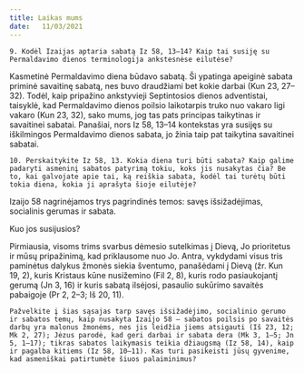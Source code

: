 ```yaml
---
title: Laikas mums 
date:   11/03/2021
---
```


`9. Kodėl Izaijas aptaria sabatą Iz 58, 13–14? Kaip tai susiję su Permaldavimo dienos terminologija ankstesnėse eilutėse?`

Kasmetinė Permaldavimo diena būdavo sabatą. Ši ypatinga apeiginė sabata priminė savaitinę sabatą, nes buvo draudžiami bet kokie darbai (Kun 23, 27–32). Todėl, kaip pripažino ankstyvieji Septintosios dienos adventistai, taisyklė, kad Permaldavimo dienos poilsio laikotarpis truko nuo vakaro ligi vakaro (Kun 23, 32), sako mums, jog tas pats principas taikytinas ir savaitinei sabatai. Panašiai, nors Iz 58, 13–14 kontekstas yra susijęs su iškilmingos Permaldavimo dienos sabata, jo žinia taip pat taikytina savaitinei sabatai.

`10. Perskaitykite Iz 58, 13. Kokia diena turi būti sabata? Kaip galime padaryti asmeninį sabatos patyrimą tokiu, koks jis nusakytas čia? Be to, kai galvojate apie tai, ką reiškia sabata, kodėl tai turėtų būti tokia diena, kokia ji aprašyta šioje eilutėje?`
														
Izaijo 58 nagrinėjamos trys pagrindinės temos: savęs išsižadėjimas, socialinis gerumas ir sabata.

Kuo jos susijusios?

Pirmiausia, visoms trims svarbus dėmesio sutelkimas į Dievą, Jo prioritetus ir mūsų pripažinimą, kad priklausome nuo Jo. Antra, vykdydami visus tris paminėtus dalykus žmonės siekia šventumo, panašėdami į Dievą (žr. Kun 19, 2), kuris Kristaus kūne nusižemino (Fil 2, 8), kuris rodo pasiaukojantį gerumą (Jn 3, 16) ir kuris sabatą ilsėjosi, pasaulio sukūrimo savaitės pabaigoje (Pr 2, 2–3; Iš 20, 11).

`Pažvelkite į šias sąsajas tarp savęs išsižadėjimo, socialinio gerumo ir sabatos temų, kaip nusakyta Izaijo 58 – sabatos poilsis po savaitės darbų yra malonus žmonėms, nes jis leidžia jiems atsigauti (Iš 23, 12; Mk 2, 27); Jėzus parodė, kad geri darbai ir sabata dera (Mk 3, 1–5; Jn 5, 1–17); tikras sabatos laikymasis teikia džiaugsmą (Iz 58, 14), kaip ir pagalba kitiems (Iz 58, 10–11). Kas turi pasikeisti jūsų gyvenime, kad asmeniškai patirtumėte šiuos palaiminimus?`